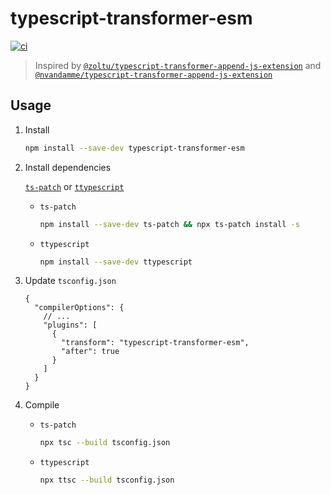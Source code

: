 # typescript-transformer-esm

[![ci](https://github.com/carlocorradini/typescript-transformer-esm/actions/workflows/ci.yml/badge.svg)](https://github.com/carlocorradini/typescript-transformer-esm/actions/workflows/ci.yml)

> Inspired by [`@zoltu/typescript-transformer-append-js-extension`](https://github.com/Zoltu/typescript-transformer-append-js-extension) and [`@nvandamme/typescript-transformer-append-js-extension`](https://github.com/nvandamme/typescript-transformer-append-js-extension)

<!-- TODO -->

## Usage

1. Install

   ```sh
   npm install --save-dev typescript-transformer-esm
   ```

1. Install dependencies

   [`ts-patch`](https://github.com/nonara/ts-patch) or [`ttypescript`](https://github.com/cevek/ttypescript)

   - `ts-patch`

     ```sh
     npm install --save-dev ts-patch && npx ts-patch install -s
     ```

   - `ttypescript`

     ```sh
     npm install --save-dev ttypescript
     ```

1. Update `tsconfig.json`

   ```jsonc
   {
     "compilerOptions": {
       // ...
       "plugins": [
         {
           "transform": "typescript-transformer-esm",
           "after": true
         }
       ]
     }
   }
   ```

1. Compile

   - `ts-patch`

     ```sh
     npx tsc --build tsconfig.json
     ```

   - `ttypescript`

     ```sh
     npx ttsc --build tsconfig.json
     ```
